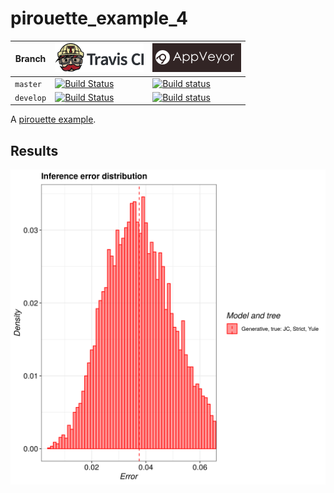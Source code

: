 # pirouette_example_4

Branch   |[![Travis CI logo](pics/TravisCI.png)](https://travis-ci.org)                                                                                               |[![AppVeyor logo](pics/AppVeyor.png)](https://appveyor.com)
---------|------------------------------------------------------------------------------------------------------------------------------------------------------------|--------------------------------------------------------------------------------------------------------------------------------------------------------------------------------------------
`master` |[![Build Status](https://travis-ci.org/richelbilderbeek/pirouette_example_4.svg?branch=master)](https://travis-ci.org/richelbilderbeek/pirouette_example_4) |[![Build status](https://ci.appveyor.com/api/projects/status/61jt55rne9dcvl6l/branch/master?svg=true)](https://ci.appveyor.com/project/richelbilderbeek/pirouette-example-4/branch/master)
`develop`|[![Build Status](https://travis-ci.org/richelbilderbeek/pirouette_example_4.svg?branch=develop)](https://travis-ci.org/richelbilderbeek/pirouette_example_4)|[![Build status](https://ci.appveyor.com/api/projects/status/61jt55rne9dcvl6l/branch/develop?svg=true)](https://ci.appveyor.com/project/richelbilderbeek/pirouette-example-4/branch/develop)

A [pirouette example](https://github.com/richelbilderbeek/pirouette_examples).

## Results

![](example_4_314/errors.png)
